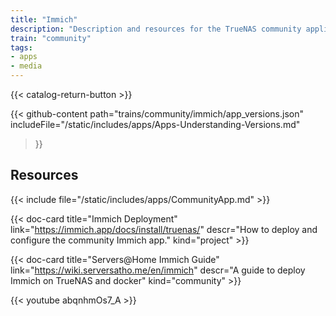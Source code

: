 ```yaml
---
title: "Immich"
description: "Description and resources for the TrueNAS community application called Immich."
train: "community"
tags:
- apps
- media
---
```


{{< catalog-return-button >}}

{{< github-content 
    path="trains/community/immich/app_versions.json"
	includeFile="/static/includes/apps/Apps-Understanding-Versions.md"
>}}

## Resources

{{< include file="/static/includes/apps/CommunityApp.md" >}}

<div class="docs-sections">

{{< doc-card title="Immich Deployment" link="https://immich.app/docs/install/truenas/"
descr="How to deploy and configure the community Immich app." kind="project" >}}

{{< doc-card title="Servers@Home Immich Guide" link="https://wiki.serversatho.me/en/immich" descr="A guide to deploy Immich on TrueNAS and docker" kind="community" >}}

{{< youtube abqnhmOs7_A >}}

</div>
